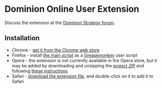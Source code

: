 Dominion Online User Extension
==============================

Discuss the extension at the [Dominion Strategy forum](http://goo.gl/4muRB).


Installation
------------
- Chrome - [get it from the Chrome web store](http://goo.gl/Y9AK5)
- Firefox - install [the main script](https://github.com/michaeljb/Goko-Live-Log-Viewer/raw/master/Goko_Live_Log_Viewer.user.js) as a [Greasemonkey](https://addons.mozilla.org/en-US/firefox/addon/greasemonkey/) user script
- Opera - the extension is not currently available in the Opera store, but it may be added by downloading and unzipping the [project ZIP](https://github.com/michaeljb/Goko-Live-Log-Viewer/archive/master.zip) and following [these instructions](http://dev.opera.com/extension-docs/tut_basics.html#step_4_testing_your_extension)
- Safari - [download the extension file](http://goo.gl/aSxi9), and double-click on it to add it to Safari
